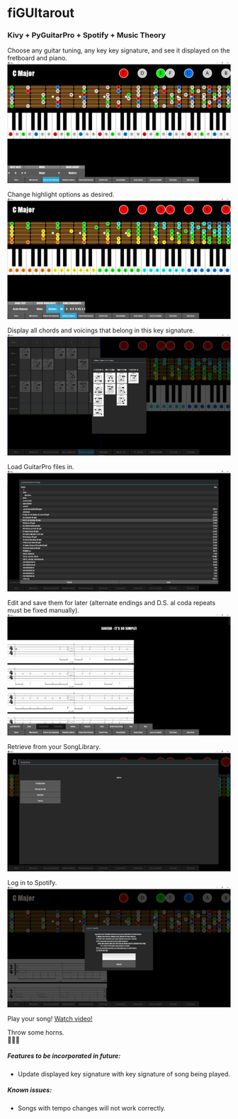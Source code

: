 # fiGUItarout

### Kivy + PyGuitarPro + Spotify + Music Theory

Choose any guitar tuning, any key key signature, and see it displayed on the fretboard and piano.
![](screenshots/screenshot1.png)


Change highlight options as desired.
![](screenshots/screenshot2.png)


Display all chords and voicings that belong in this key signature.
![](screenshots/screenshot3.png)


Load GuitarPro files in.
![](screenshots/screenshot4.png)


Edit and save them for later (alternate endings and D.S. al coda repeats must be fixed manually).
![](screenshots/screenshot5.png)


Retrieve from your SongLibrary.
![](screenshots/screenshot6.png)


Log in to Spotify.
![](screenshots/screenshot7.png)


Play your song!
[Watch video!](https://youtu.be/dUnz_vd1PNY)



Throw some horns.  
:metal::metal::metal:



##### Features to be incorporated in future:
- Update displayed key signature with key signature of song being played.

##### Known issues:
- Songs with tempo changes will not work correctly.
